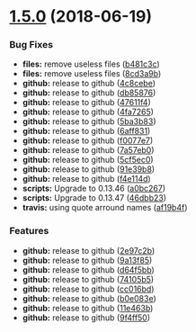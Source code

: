 # [1.5.0](https://module.kopaxgroup.com/bootstrap-styled/navigation-bar/compare/v1.4.0...v1.5.0) (2018-06-19)


### Bug Fixes

* **files:** remove useless files ([b481c3c](https://module.kopaxgroup.com/bootstrap-styled/navigation-bar/commit/b481c3c))
* **files:** remove useless files ([8cd3a9b](https://module.kopaxgroup.com/bootstrap-styled/navigation-bar/commit/8cd3a9b))
* **github:** release to github ([4c8cebe](https://module.kopaxgroup.com/bootstrap-styled/navigation-bar/commit/4c8cebe))
* **github:** release to github ([db85876](https://module.kopaxgroup.com/bootstrap-styled/navigation-bar/commit/db85876))
* **github:** release to github ([47611f4](https://module.kopaxgroup.com/bootstrap-styled/navigation-bar/commit/47611f4))
* **github:** release to github ([4fa7265](https://module.kopaxgroup.com/bootstrap-styled/navigation-bar/commit/4fa7265))
* **github:** release to github ([5ba3b83](https://module.kopaxgroup.com/bootstrap-styled/navigation-bar/commit/5ba3b83))
* **github:** release to github ([6aff831](https://module.kopaxgroup.com/bootstrap-styled/navigation-bar/commit/6aff831))
* **github:** release to github ([f0077e7](https://module.kopaxgroup.com/bootstrap-styled/navigation-bar/commit/f0077e7))
* **github:** release to github ([7a57eb0](https://module.kopaxgroup.com/bootstrap-styled/navigation-bar/commit/7a57eb0))
* **github:** release to github ([5cf5ec0](https://module.kopaxgroup.com/bootstrap-styled/navigation-bar/commit/5cf5ec0))
* **github:** release to github ([91e39b8](https://module.kopaxgroup.com/bootstrap-styled/navigation-bar/commit/91e39b8))
* **github:** release to github ([f4e114d](https://module.kopaxgroup.com/bootstrap-styled/navigation-bar/commit/f4e114d))
* **scripts:** Upgrade to 0.13.46 ([a0bc267](https://module.kopaxgroup.com/bootstrap-styled/navigation-bar/commit/a0bc267))
* **scripts:** Upgrade to 0.13.47 ([46dbb23](https://module.kopaxgroup.com/bootstrap-styled/navigation-bar/commit/46dbb23))
* **travis:** using quote arround names ([af19b4f](https://module.kopaxgroup.com/bootstrap-styled/navigation-bar/commit/af19b4f))


### Features

* **github:** release to github ([2e97c2b](https://module.kopaxgroup.com/bootstrap-styled/navigation-bar/commit/2e97c2b))
* **github:** release to github ([9a13f85](https://module.kopaxgroup.com/bootstrap-styled/navigation-bar/commit/9a13f85))
* **github:** release to github ([d64f5bb](https://module.kopaxgroup.com/bootstrap-styled/navigation-bar/commit/d64f5bb))
* **github:** release to github ([74105b5](https://module.kopaxgroup.com/bootstrap-styled/navigation-bar/commit/74105b5))
* **github:** release to github ([cc016bd](https://module.kopaxgroup.com/bootstrap-styled/navigation-bar/commit/cc016bd))
* **github:** release to github ([b0e083e](https://module.kopaxgroup.com/bootstrap-styled/navigation-bar/commit/b0e083e))
* **github:** release to github ([11e463b](https://module.kopaxgroup.com/bootstrap-styled/navigation-bar/commit/11e463b))
* **github:** release to github ([9f4ff50](https://module.kopaxgroup.com/bootstrap-styled/navigation-bar/commit/9f4ff50))
